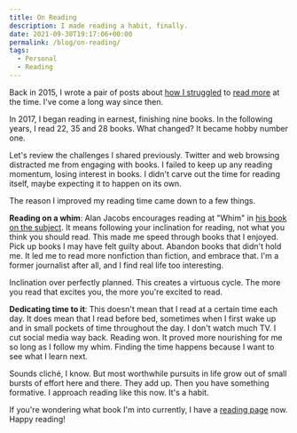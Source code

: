 ```yaml
---
title: On Reading
description: I made reading a habit, finally.
date: 2021-09-30T19:17:06+00:00
permalink: /blog/on-reading/
tags:
  - Personal
  - Reading
---
```


Back in 2015, I wrote a pair of posts about [how I struggled](/blog/my-missing-reading-habit/) to [read more](/blog/my-still-missing-reading-habit/) at the time. I've come a long way since then.

In 2017, I began reading in earnest, finishing nine books. In the following years, I read 22, 35 and 28 books. What changed? It became hobby number one.

Let's review the challenges I shared previously. Twitter and web browsing distracted me from engaging with books. I failed to keep up any reading momentum, losing interest in books. I didn't carve out the time for reading itself, maybe expecting it to happen on its own.

The reason I improved my reading time came down to a few things.

**Reading on a whim**: Alan Jacobs encourages reading at "Whim" in [his book on the subject](https://bookshop.org/books/the-pleasures-of-reading-in-an-age-of-distraction/9780199747498). It means following your inclination for reading, not what you think you should read. This made me speed through books that I enjoyed. Pick up books I may have felt guilty about. Abandon books that didn't hold me. It led me to read more nonfiction than fiction, and embrace that. I'm a former journalist after all, and I find real life too interesting.

Inclination over perfectly planned. This creates a virtuous cycle. The more you read that excites you, the more you're excited to read.

**Dedicating time to it**: This doesn't mean that I read at a certain time each day. It does mean that I read before bed, sometimes when I first wake up and in small pockets of time throughout the day. I don't watch much TV. I cut social media way back. Reading won. It proved more nourishing for me so long as I follow my whim. Finding the time happens because I want to see what I learn next.

Sounds cliché, I know. But most worthwhile pursuits in life grow out of small bursts of effort here and there. They add up. Then you have something formative. I approach reading like this now. It's a habit.

If you're wondering what book I'm into currently, I have a [reading page](/reading/) now. Happy reading!
